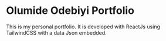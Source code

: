 
# Olumide Odebiyi Portfolio

This is my personal portfolio. It is developed with ReactJs using TailwindCSS with a data Json embedded.


